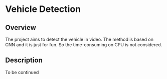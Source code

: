 Vehicle Detection
===================

Overview
-----------

The project aims to detect the vehicle in video. The method is based on CNN and it is just for fun. So the time-consuming on CPU is not considered. 

Description
-------------

To be continued